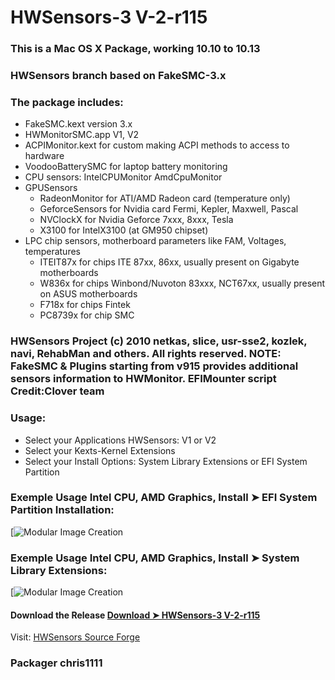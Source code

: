 # HWSensors-3 V-2-r115

### This is a Mac OS X Package, working 10.10 to 10.13
    
### HWSensors branch based on FakeSMC-3.x

### The package includes:
- FakeSMC.kext version 3.x
- HWMonitorSMC.app V1, V2
- ACPIMonitor.kext for custom making ACPI methods to access to hardware
- VoodooBatterySMC for laptop battery monitoring
- CPU sensors:
    IntelCPUMonitor
    AmdCpuMonitor
- GPUSensors
    - RadeonMonitor  for ATI/AMD Radeon card (temperature only)
    - GeforceSensors for Nvidia card Fermi, Kepler, Maxwell, Pascal
    - NVClockX for Nvidia Geforce 7xxx, 8xxx, Tesla
    - X3100 for IntelX3100 (at GM950 chipset)
- LPC chip sensors, motherboard parameters like FAM, Voltages, temperatures
   - ITEIT87x  for chips ITE 87xx, 86xx, usually present on Gigabyte motherboards
   - W836x  for chips Winbond/Nuvoton 83xxx, NCT67xx, usually present on ASUS motherboards
   - F718x  for chips Fintek 
   - PC8739x for chip SMC

### HWSensors Project (c) 2010 netkas, slice, usr-sse2, kozlek, navi, RehabMan and others. All rights reserved. NOTE: FakeSMC & Plugins starting from v915 provides additional sensors information to HWMonitor. EFIMounter script Credit:Clover team 

### Usage: 
   - Select your Applications HWSensors: V1 or V2
   - Select your Kexts-Kernel Extensions 
   - Select your Install Options: System Library Extensions or EFI System Partition

### Exemple Usage Intel CPU, AMD Graphics, Install ➤ EFI System Partition Installation:
[![Modular Image Creation](https://i62.servimg.com/u/f62/18/50/18/69/esp_ca10.jpg) 


### Exemple Usage Intel CPU, AMD Graphics, Install ➤ System Library Extensions: 
[![Modular Image Creation](https://i62.servimg.com/u/f62/18/50/18/69/sle-ca11.png)

#### Download the Release [Download ➤ HWSensors-3 V-2-r115](https://github.com/chris1111/HWSensors-3-V-2-r115/releases/tag/V3)


Visit: [HWSensors Source Forge](https://sourceforge.net/projects/hwsensors3.hwsensors.p/files/?source=navbar)

### Packager chris1111
